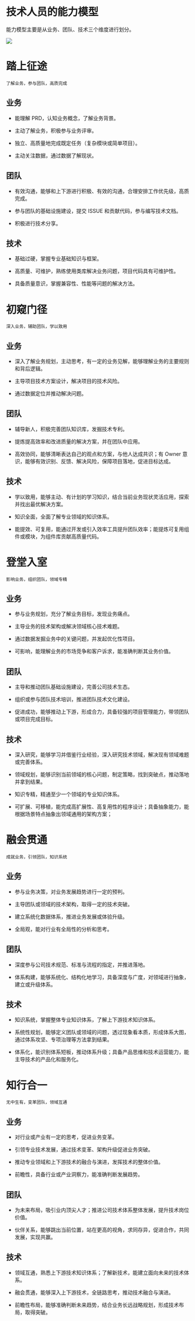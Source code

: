 # 技术人员的能力模型

能力模型主要是从业务、团队、技术三个维度进行划分。

![](https://i.postimg.cc/8CRhqMDF/image.png)

# 踏上征途

`了解业务，参与团队，高质完成`

## 业务

- 能理解 PRD，认知业务概念，了解业务背景。

- 主动了解业务，积极参与业务评审。

- 独立、高质量地完成既定任务（复杂模块或简单项目）。

- 主动关注数据，通过数据了解现状。

## 团队

- 有效沟通，能够和上下游进行积极、有效的沟通，合理安排工作优先级，高质完成。

- 参与团队的基础设施建设，提交 ISSUE 和贡献代码，参与编写技术文档。

- 积极进行技术分享。

## 技术

- 基础过硬，掌握专业基础知识与框架。

- 高质量、可维护，熟练使用类库解决业务问题，项目代码具有可维护性。

- 具备质量意识，掌握兼容性、性能等问题的解决方法。

# 初窥门径

`深入业务，辅助团队，学以致用`

## 业务

- 深入了解业务规划，主动思考，有一定的业务见解，能够理解业务的主要规则和背后逻辑。

- 主导项目技术方案设计，解决项目的技术风险。

- 通过数据定位并推动解决问题。

## 团队

- 辅导新人，积极完善团队知识库，发掘技术专利。

- 提炼提高效率和改进质量的解决方案，并在团队中应用。

- 高效协同，能够清晰表达自己的观点和方案，与他人达成共识；有 Owner 意识，能够有效识别、反馈、解决风险，保障项目落地，促进目标达成。

## 技术

- 学以致用，能够主动、有计划的学习知识，结合当前业务现状灵活应用，探索并找出最优解决方案。

- 知识全面，全面了解专业领域的知识体系。

- 能提效、可复用，能通过开发或引入效率工具提升团队效率；能提炼可复用组件或模块，为组件库贡献高质量代码。

# 登堂入室

`影响业务，组织团队，领域专精`

## 业务

- 参与业务规划，充分了解业务目标，发现业务痛点。

- 主导业务的技术架构或解决领域核心技术难题。

- 通过数据发掘业务中的关键问题，并发起优化性项目。

- 可影响，能理解业务的市场竞争和客户诉求，能准确判断其业务价值。

## 团队

- 主导和推动团队基础设施建设，完善公司技术生态。

- 组织或参与团队技术培训，推进团队技术文化建设。

- 促进成功，能够推动上下游，形成合力，具备较强的项目管理能力，带领团队或项目完成目标。

## 技术

- 深入研究，能够学习并借鉴行业经验，深入研究技术领域，解决现有领域难题或完善体系。

- 领域规划，能够识别当前领域的核心问题，制定策略，找到突破点，推动落地并拿到结果。

- 知识专精，精通至少一个领域的专业知识体系。

- 可扩展、可移植，能完成高扩展性、高复用性的程序设计；具备抽象能力，能根据场景特点抽象出领域通用的架构方案；

# 融会贯通

`成就业务，引领团队，知识系统`

## 业务

- 参与业务决策，对业务发展趋势进行一定的预判。

- 主导团队或领域的技术架构，取得一定的技术突破。

- 建立系统化数据体系，推进业务发展或体验升级。

- 全局观，能对行业有全局性的分析和思考。

## 团队

- 深度参与公司技术规范、标准与流程的指定，并推进落地。

- 体系构建，能够系统化、结构化地学习，具备深度与广度，对领域进行抽象，建立或升级体系。

## 技术

- 知识系统，掌握整体专业知识体系，了解上下游技术知识体系。

- 系统性规划，能够定义团队或领域的问题，透过现象看本质，形成体系大图，通过体系攻坚、专项治理等方法拿到结果。

- 体系化，能识别体系短板，推动体系升级；具备产品思维和技术运营能力，能主导技术的产品化和服务化。

# 知行合一

`无中生有，变革团队，领域互通`

## 业务

- 对行业或产业有一定的思考，促进业务变革。

- 引领专业技术发展，通过技术变革、架构升级促进业务突破。

- 推动专业领域和上下游技术的融合与演进，发挥技术的整体价值。

- 前瞻性，具备行业或产业洞察力，能准确判断发展趋势。

## 团队

- 为未来布局，吸引业内顶尖人才；推进公司技术体系整体发展，提升技术岗位价值。

- 伙伴关系，能够跳出当前位置，站在更高的视角，求同存异，促进合作，共同发展，实现共赢。

## 技术

- 领域互通，熟悉上下游技术知识体系；了解新技术，能建立面向未来的技术体系。

- 融会贯通，能够深入上下游技术，全链路思考，推动技术融合与演进。

- 前瞻性布局，能够准确判断未来趋势，结合业务长远战略规划，形成技术布局，取得突破。
